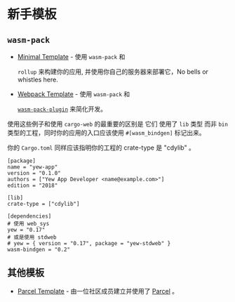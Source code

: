 # 新手模板

## `wasm-pack`

- [Minimal Template](https://github.com/yewstack/yew-wasm-pack-minimal) - 使用 `wasm-pack` 和

     <code>rollup</code> 来构建你的应用, 并使用你自己的服务器来部署它，No bells or whistles here.

- [Webpack Template](https://github.com/yewstack/yew-wasm-pack-template) - 使用 `wasm-pack` 和

    [`wasm-pack-plugin`](https://github.com/wasm-tool/wasm-pack-plugin) 来简化开发。

使用这些例子和使用 `cargo-web` 的最重要的区别是 它们 使用了 `lib` 类型 而非 `bin` 类型的工程，同时你的应用的入口应该使用 `#[wasm_bindgen]` 标记出来。

你的 `Cargo.toml` 同样应该指明你的工程的 crate-type 是 "cdylib" 。

```text
[package]
name = "yew-app"
version = "0.1.0"
authors = ["Yew App Developer <name@example.com>"]
edition = "2018"

[lib]
crate-type = ["cdylib"]

[dependencies]
# 使用 web_sys
yew = "0.17"
# 或是使用 stdweb
# yew = { version = "0.17", package = "yew-stdweb" }
wasm-bindgen = "0.2"
```

## 其他模板

- [Parcel Template](https://github.com/spielrs/yew-parcel-template) - 由一位社区成员建立并使用了 [Parcel](https://parceljs.org/) 。
